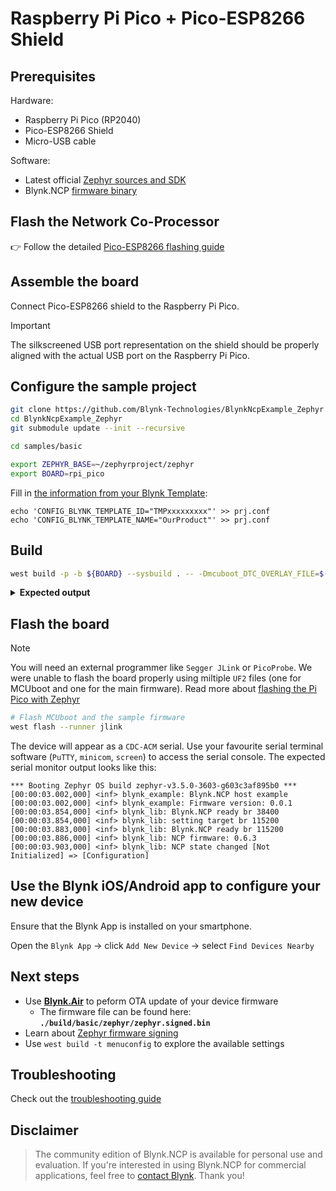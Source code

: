 
# Raspberry Pi Pico + Pico-ESP8266 Shield

## Prerequisites

Hardware:

- Raspberry Pi Pico (RP2040)
- Pico-ESP8266 Shield
- Micro-USB cable

Software:

- Latest official [Zephyr sources and SDK][zephyr_sdk]
- Blynk.NCP [firmware binary][blynk_ncp_binary]

## Flash the Network Co-Processor

👉 Follow the detailed [Pico-ESP8266 flashing guide](../../flashing_ncp/Pico_ESP8266.md)

## Assemble the board

Connect Pico-ESP8266 shield to the Raspberry Pi Pico.

> [!IMPORTANT]
> The silkscreened USB port representation on the shield should be properly aligned with the actual USB port on the Raspberry Pi Pico.

## Configure the sample project

```sh
git clone https://github.com/Blynk-Technologies/BlynkNcpExample_Zephyr
cd BlynkNcpExample_Zephyr
git submodule update --init --recursive

cd samples/basic

export ZEPHYR_BASE=~/zephyrproject/zephyr
export BOARD=rpi_pico
```

Fill in [the information from your Blynk Template](https://bit.ly/BlynkInject):

```
echo 'CONFIG_BLYNK_TEMPLATE_ID="TMPxxxxxxxxx"' >> prj.conf
echo 'CONFIG_BLYNK_TEMPLATE_NAME="OurProduct"' >> prj.conf
```

## Build

```sh
west build -p -b ${BOARD} --sysbuild . -- -Dmcuboot_DTC_OVERLAY_FILE=$(pwd)/boards/${BOARD}.overlay -Dmcuboot_EXTRA_DTC_OVERLAY_FILE=${ZEPHYR_BASE}/../bootloader/mcuboot/boot/zephyr/app.overlay
```

<details><summary><b>Expected output</b></summary>

```log
...
...
[158/159] Linking C executable zephyr/zephyr.elf
Memory region         Used Size  Region Size  %age Used
           FLASH:       52388 B     907904 B      5.77%
             RAM:       24768 B       264 KB      9.16%
        IDT_LIST:          0 GB         2 KB      0.00%
Generating files from /data/_Business/xplore_fw_andrii/blynk_over_zephyr/samples/basic/build/basic/zephyr/zephyr.elf for board: rpi_pico
image.py: sign the payload
image.py: sign the payload
image.py: sign the payload
image.py: sign the payload
...
[14/271] Performing build step for 'second_stage_bootloader'
[1/2] Building ASM object CMakeFiles/boot_stage2.dir/home/vshymanskyy/zephyrproject/modules/hal/rpi_pico/src/rp2_common/boot_stage2/boot2_w25q080.S.obj
[2/2] Linking ASM executable boot_stage2
[270/271] Linking C executable zephyr/zephyr.elf
Memory region         Used Size  Region Size  %age Used
      BOOT_FLASH:         256 B        256 B    100.00%
           FLASH:       27802 B      65280 B     42.59%
             RAM:       24832 B       264 KB      9.19%
        IDT_LIST:          0 GB         2 KB      0.00%
Generating files from /data/_Business/xplore_fw_andrii/blynk_over_zephyr/samples/basic/build/mcuboot/zephyr/zephyr.elf for board: rpi_pico
Converting to uf2, output size: 56320, start address: 0x10000000
Wrote 56320 bytes to zephyr.uf2
[271/271] cd /data/_Business/xplore_fw_andrii/bl...yr/samples/basic/build/mcuboot/zephyr/zephyr.elf
[16/16] Completed 'mcuboot'
```

</details>

## Flash the board

> [!NOTE]
> You will need an external programmer like `Segger JLink` or `PicoProbe`.
> We were unable to flash the board properly using miltiple `UF2` files (one for MCUboot and one for the main firmware).
> Read more about [flashing the Pi Pico with Zephyr](https://docs.zephyrproject.org/latest/boards/arm/rpi_pico/doc/index.html#flashing)

```sh
# Flash MCUboot and the sample firmware
west flash --runner jlink
```

The device will appear as a `CDC-ACM` serial.
Use your favourite serial terminal software (`PuTTY`, `minicom`, `screen`) to access the serial console.
The expected serial monitor output looks like this:

```log
*** Booting Zephyr OS build zephyr-v3.5.0-3603-g603c3af895b0 ***
[00:00:03.002,000] <inf> blynk_example: Blynk.NCP host example
[00:00:03.002,000] <inf> blynk_example: Firmware version: 0.0.1
[00:00:03.854,000] <inf> blynk_lib: Blynk.NCP ready br 38400
[00:00:03.854,000] <inf> blynk_lib: setting target br 115200
[00:00:03.883,000] <inf> blynk_lib: Blynk.NCP ready br 115200
[00:00:03.886,000] <inf> blynk_lib: NCP firmware: 0.6.3
[00:00:03.903,000] <inf> blynk_lib: NCP state changed [Not Initialized] => [Configuration]
```

## Use the Blynk iOS/Android app to configure your new device

Ensure that the Blynk App is installed on your smartphone.

Open the `Blynk App` -> click `Add New Device` -> select `Find Devices Nearby`


## Next steps

- Use [**Blynk.Air**](https://docs.blynk.io/en/blynk.console/blynk.air) to peform OTA update of your device firmware
  - The firmware file can be found here: **`./build/basic/zephyr/zephyr.signed.bin`**
- Learn about [Zephyr firmware signing](https://docs.zephyrproject.org/latest/develop/west/sign.html)
- Use `west build -t menuconfig` to explore the available settings

## Troubleshooting

Check out the [troubleshooting guide](../../Troubleshooting.md)

## Disclaimer

> The community edition of Blynk.NCP is available for personal use and evaluation.
If you're interested in using Blynk.NCP for commercial applications, feel free to [contact Blynk][blynk_sales]. Thank you!

[zephyr_sdk]: https://docs.zephyrproject.org/latest/develop/getting_started/index.html
[blynk_ncp_binary]: https://docs.blynk.io/en/blynk.ncp/supported-connectivity-modules
[blynk_sales]: https://blynk.io/en/contact-us-business

